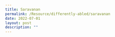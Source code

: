 ```yaml
---
title: Saravanan
permalink: /Resource/differently-abled/saravanan
date: 2022-07-01
layout: post
description: ""
---
```

